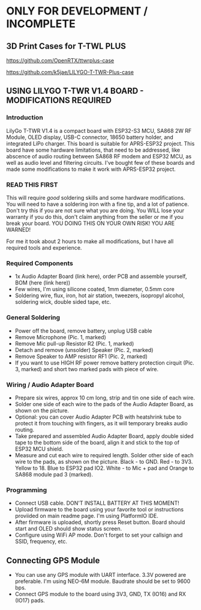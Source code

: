 # ONLY FOR DEVELOPMENT / INCOMPLETE

## 3D Print Cases for T-TWL PLUS
https://github.com/OpenRTX/ttwrplus-case

https://github.com/k5jae/LILYGO-T-TWR-Plus-case

## USING LILYGO T-TWR V1.4 BOARD - MODIFICATIONS REQUIRED
### Introduction
LilyGo T-TWR V1.4 is a compact board with ESP32-S3 MCU, SA868 2W RF Module, OLED display, USB-C connector, 18650 battery holder, and integrated LiPo charger.
This board is suitable for APRS-ESP32 project. This board have some hardware limitations, that need to be addressed, like abscence of audio routing between SA868 RF modem and ESP32 MCU, as well as audio level and filtering circuits.
I've bought few of these boards and made some modifications to make it work with APRS-ESP32 project.

### READ THIS FIRST
This will require *good* soldering skills and some hardware modifications.
You will need to have a soldering iron with a fine tip, and a lot of patience.
Don't try this if you are not sure what you are doing.
You WILL lose your warranty if you do this, don't claim anything from the seller or me if you break your board. YOU DOING THIS ON YOUR OWN RISK! YOU ARE WARNED!

For me it took about 2 hours to make all modifications, but I have all required tools and experience.

### Required Components
- 1x Audio Adapter Board (link here), order PCB and assemble yourself, BOM (here (link here))
- Few wires, I'm using silicone coated, 1mm diameter, 0.5mm core
- Soldering wire, flux, iron, hot air station, tweezers, isopropyl alcohol, soldering wick, double sided tape, etc.

### General Soldering
- Power off the board, remove battery, unplug USB cable
- Remove Microphone (Pic. 1, marked)
- Remove Mic pull-up Resistor R2 (Pic. 1, marked)
- Detach and remove (unsolder) Speaker (Pic. 2, marked)
- Remove Speaker to AMP resistor RF1 (Pic. 2, marked)
- If you want to use HIGH RF power remove battery protection cirquit (Pic. 3, marked) and short two marked pads with piece of wire.

### Wiring / Audio Adapter Board
- Prepare six wires, approx 10 cm long, strip and tin one side of each wire.
- Solder one side of each wire to the pads of the Audio Adapter Board, as shown on the picture.
- Optional: you can cover Audio Adapter PCB with heatshrink tube to protect it from touching with fingers, as it will temporary breaks audio routing.
- Take prepared and assembled Audio Adapter Board, apply double sided tape to the bottom side of the board, align it and stick to the top of ESP32 MCU shield.
- Measure and cut each wire to required length. Solder other side of each wire to the pads, as shown on the picture. Black - to GND. Red - to 3V3. Yellow to 18. Blue to ESP32 pad IO2. White - to Mic + pad and Orange to SA868 module pad 3 (marked).

### Programming
- Connect USB cable. DON'T INSTALL BATTERY AT THIS MOMENT!
- Upload firmware to the board using your favorite tool or instructions proviided on main readme page. I'm using PlatformIO IDE.
- After firmware is uploaded, shortly press Reset button. Board should start and OLED should show status screen.
- Configure using WiFi AP mode. Don't forget to set your callsign and SSID, frequency, etc.

## Connecting GPS Module
- You can use any GPS module with UART interface. 3.3V powered are preferable. I'm using NEO-6M module. Baudrate should be set to 9600 bps.
- Connect GPS module to the board using 3V3, GND, TX (IO16) and RX (IO17) pads.
